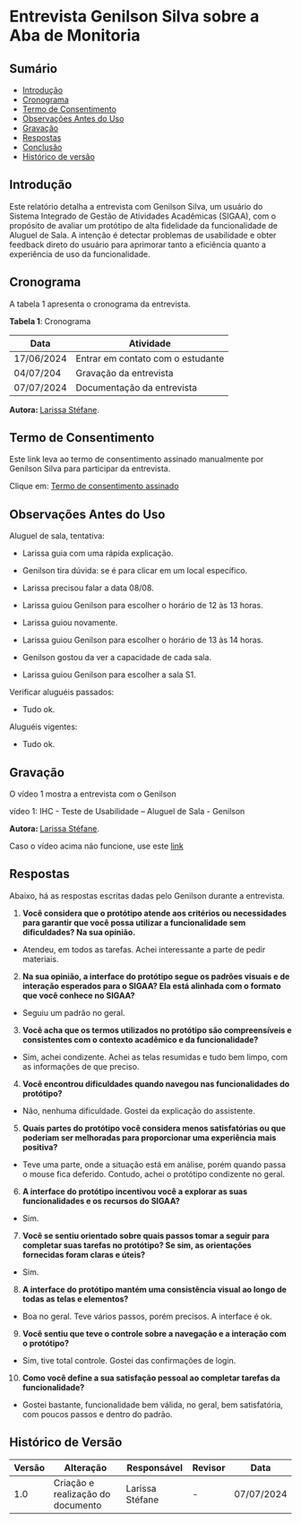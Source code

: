 # Entrevista Genilson Silva sobre a Aba de Monitoria

## Sumário

* [Introdução](#Introdução)
* [Cronograma](#Cronograma)
* [Termo de Consentimento](#Termo-de-Consentimento)
* [Observações Antes do Uso](#Observações-Antes-do-Uso)
* [Gravação](#Gravação)
* [Respostas](#Respostas)
* [Conclusão](#Conclusão)
* [Histórico de versão](#Histórico-de-versão)




## Introdução

Este relatório detalha a entrevista com Genilson Silva, um usuário do Sistema Integrado de Gestão de Atividades Acadêmicas (SIGAA), com o propósito de avaliar um protótipo de alta fidelidade da funcionalidade de Aluguel de Sala. A intenção é detectar problemas de usabilidade e obter feedback direto do usuário para aprimorar tanto a eficiência quanto a experiência de uso da funcionalidade.

## Cronograma


A tabela 1 apresenta o cronograma da entrevista.


**Tabela 1**: Cronograma

| Data | Atividade |
| - | - |
|17/06/2024 | Entrar em contato com o estudante |
| 04/07/204 | Gravação da entrevista |
| 07/07/2024 | Documentação da entrevista |



<b> Autora: </b> <a href="https://github.com/SkywalkerSupreme">Larissa Stéfane</a>.



## Termo de Consentimento



Este link leva ao termo de consentimento assinado manualmente por Genilson Silva para participar da entrevista.



Clique em: [Termo de consentimento assinado](ignore/TermosPrototiposALtaFidelide/Genilson.md)

## Observações Antes do Uso


Aluguel de sala, tentativa:


- Larissa guia com uma rápida explicação.


- Genilson tira dúvida: se é para clicar em um local específico.


- Larissa precisou falar a data 08/08.


- Larissa guiou Genilson para escolher o horário de 12 às 13 horas.


- Larissa guiou novamente.


- Larissa guiou Genilson para escolher o horário de 13 às 14 horas.


- Genilson gostou da ver a capacidade de cada sala.


- Larissa guiou Genilson para escolher a sala S1.

Verificar aluguéis passados:

- Tudo ok.

Aluguéis vigentes:

- Tudo ok.


## Gravação


O vídeo 1 mostra a entrevista com o Genilson

vídeo 1: IHC - Teste de Usabilidade – Aluguel de Sala - Genilson

<b> Autora: </b> <a href="https://github.com/SkywalkerSupreme">Larissa Stéfane</a>.

Caso o vídeo acima não funcione, use este [link]()


## Respostas

Abaixo, há as respostas escritas dadas pelo Genilson durante a entrevista.

1. **Você considera que o protótipo atende aos critérios ou necessidades para garantir que você possa utilizar a funcionalidade sem dificuldades? Na sua opinião.**

- Atendeu, em todos as tarefas. Achei interessante a parte de pedir materiais.

2. **Na sua opinião, a interface do protótipo segue os padrões visuais e de interação esperados para o SIGAA? Ela está alinhada com o formato que você conhece no SIGAA?**

- Seguiu um padrão no geral.

3. **Você acha que os termos utilizados no protótipo são compreensíveis e consistentes com o contexto acadêmico e da funcionalidade?**

- Sim, achei condizente. Achei as telas resumidas e tudo bem limpo, com as informações de que preciso.

4. **Você encontrou dificuldades quando navegou nas funcionalidades do protótipo?**

- Não, nenhuma dificuldade. Gostei da explicação do assistente.

5. **Quais partes do protótipo você considera menos satisfatórias ou que poderiam ser melhoradas para proporcionar uma experiência mais positiva?**

- Teve uma parte, onde a situação está em análise, porém quando passa o mouse fica deferido. Contudo, achei o protótipo condizente no geral.

6. **A interface do protótipo incentivou você a explorar as suas funcionalidades e os recursos do SIGAA?**

- Sim.

7. **Você se sentiu orientado sobre quais passos tomar a seguir para completar suas tarefas no protótipo? Se sim, as orientações fornecidas foram claras e úteis?**

- Sim.

8. **A interface do protótipo mantém uma consistência visual ao longo de todas as telas e elementos?**

- Boa no geral. Teve vários passos, porém precisos. A interface é ok.

9. **Você sentiu que teve o controle sobre a navegação e a interação com o protótipo?**

- Sim, tive total controle. Gostei das confirmações de login.

10. **Como você define a sua satisfação pessoal ao completar tarefas da funcionalidade?**

- Gostei bastante, funcionalidade bem válida, no geral, bem satisfatória, com poucos passos e dentro do padrão.


## Histórico de Versão


| Versão | Alteração | Responsável | Revisor | Data |
| - | - | - | - | - |
| 1.0 | Criação e realização do documento| Larissa Stéfane| - | 07/07/2024 |



